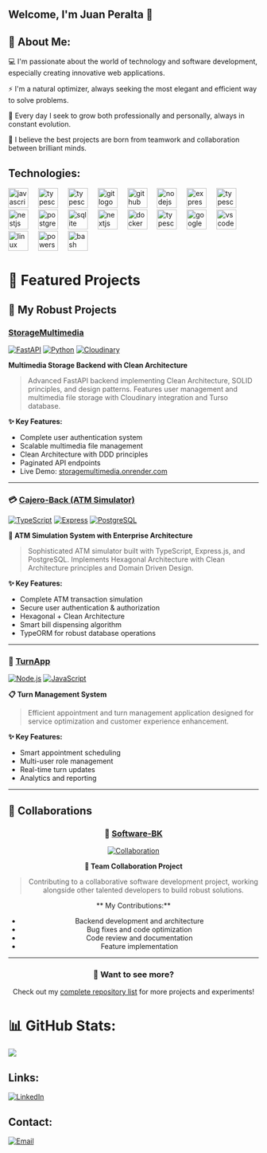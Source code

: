 ## Welcome, I'm Juan Peralta 👋

## 💫 About Me:

💻 I'm passionate about the world of technology and software development, especially creating innovative web applications. 


⚡ I'm a natural optimizer, always seeking the most elegant and efficient way to solve problems.

🌱 Every day I seek to grow both professionally and personally, always in constant evolution.  

👥 I believe the best projects are born from teamwork and collaboration between brilliant minds.

## Technologies:
<div align="left">
  <img src="https://skillicons.dev/icons?i=js" height="40" alt="javascript logo"  />
  <img width="12" />
  <img src="https://skillicons.dev/icons?i=ts" height="40" alt="typescript logo"  />
  <img width="12" />
  <img src="https://skillicons.dev/icons?i=py" height="40" alt="typescript logo"  />
  <img width="12" />
  <img src="https://skillicons.dev/icons?i=git" height="40" alt="git logo"  />
  <img width="12" />
  <img src="https://skillicons.dev/icons?i=github" height="40" alt="github logo"  />
  <img width="12" />
  <img src="https://skillicons.dev/icons?i=nodejs" height="40" alt="nodejs logo"  />
  <img width="12" />
  <img src="https://skillicons.dev/icons?i=express" height="40" alt="express logo"  />
  <img width="12" />
  <img src="https://skillicons.dev/icons?i=fastapi" height="40" alt="typescript logo"  />
  <img width="12" />
  <img src="https://skillicons.dev/icons?i=nestjs" height="40" alt="nestjs logo"  />
  <img width="12" />
  <img src="https://skillicons.dev/icons?i=postgres" height="40" alt="postgresql logo"  />
  <img width="12" />
  <img src="https://skillicons.dev/icons?i=sqlite" height="40" alt="sqlite logo"  />
  <img width="12" />
  <img src="https://skillicons.dev/icons?i=nextjs" height="40" alt="nextjs logo"  />
  <img width="12" />
  <img src="https://skillicons.dev/icons?i=docker" height="40" alt="docker logo"  />
  <img width="12" />
  <img src="https://skillicons.dev/icons?i=aws" height="40" alt="typescript logo"  />
  <img width="12" />
  <img src="https://skillicons.dev/icons?i=gcp" height="40" alt="googlecloud logo"  />
  <img width="12" />
  <img src="https://skillicons.dev/icons?i=vscode" height="40" alt="vscode logo"  />
  <img width="12" />
  <img src="https://skillicons.dev/icons?i=linux" height="40" alt="linux logo"  />
  <img width="12" />
  <img src="https://skillicons.dev/icons?i=powershell" height="40" alt="powershell logo"  />
  <img width="12" />
  <img src="https://skillicons.dev/icons?i=bash" height="40" alt="bash logo"  />
</div>

# 🚀 Featured Projects

## 💼 My Robust Projects

<div align="left">

###  [StorageMultimedia](https://github.com/david123456858/StorageMultimedia)
[![FastAPI](https://img.shields.io/badge/FastAPI-009688?style=for-the-badge&logo=fastapi&logoColor=white)](https://github.com/david123456858/StorageMultimedia)
[![Python](https://img.shields.io/badge/Python-3776AB?style=for-the-badge&logo=python&logoColor=white)](https://github.com/david123456858/StorageMultimedia)
[![Cloudinary](https://img.shields.io/badge/Cloudinary-3448C5?style=for-the-badge&logo=cloudinary&logoColor=white)](https://github.com/david123456858/StorageMultimedia)

**Multimedia Storage Backend with Clean Architecture**
> Advanced FastAPI backend implementing Clean Architecture, SOLID principles, and design patterns. Features user management and multimedia file storage with Cloudinary integration and Turso database.

**✨ Key Features:**
-  Complete user authentication system
-  Scalable multimedia file management  
-  Clean Architecture with DDD principles
-  Paginated API endpoints
-  Live Demo: [storagemultimedia.onrender.com](https://storagemultimedia.onrender.com)

---

### 💳 [Cajero-Back (ATM Simulator)](https://github.com/david123456858/Cajero-Back)
[![TypeScript](https://img.shields.io/badge/TypeScript-007ACC?style=for-the-badge&logo=typescript&logoColor=white)](https://github.com/david123456858/Cajero-Back)
[![Express](https://img.shields.io/badge/Express.js-404D59?style=for-the-badge&logo=express&logoColor=white)](https://github.com/david123456858/Cajero-Back)
[![PostgreSQL](https://img.shields.io/badge/PostgreSQL-316192?style=for-the-badge&logo=postgresql&logoColor=white)](https://github.com/david123456858/Cajero-Back)

**🏦 ATM Simulation System with Enterprise Architecture**
> Sophisticated ATM simulator built with TypeScript, Express.js, and PostgreSQL. Implements Hexagonal Architecture with Clean Architecture principles and Domain Driven Design.

**✨ Key Features:**
-  Complete ATM transaction simulation
-  Secure user authentication & authorization
-  Hexagonal + Clean Architecture
-  Smart bill dispensing algorithm
-  TypeORM for robust database operations

---

### 📱 [TurnApp](https://github.com/david123456858/TurnApp)
[![Node.js](https://img.shields.io/badge/Node.js-43853D?style=for-the-badge&logo=node.js&logoColor=white)](https://github.com/david123456858/TurnApp)
[![JavaScript](https://img.shields.io/badge/JavaScript-F7DF1E?style=for-the-badge&logo=javascript&logoColor=black)](https://github.com/david123456858/TurnApp)

**📋 Turn Management System**
> Efficient appointment and turn management application designed for service optimization and customer experience enhancement.

**✨ Key Features:**
-  Smart appointment scheduling
-  Multi-user role management
-  Real-time turn updates
-  Analytics and reporting

</div>

---

## 🤝 Collaborations

<div align="center">

### 🌟 [Software-BK](https://github.com/programadorisgod/software-bk)
[![Collaboration](https://img.shields.io/badge/Role-Contributor-28a745?style=for-the-badge&logo=github&logoColor=white)](https://github.com/programadorisgod/software-bk)

**🤝 Team Collaboration Project**
> Contributing to a collaborative software development project, working alongside other talented developers to build robust solutions.

** My Contributions:**
-  Backend development and architecture
-  Bug fixes and code optimization
-  Code review and documentation
-  Feature implementation

</div>

---

<div align="center">
  <h3>🔗 Want to see more?</h3>
  <p>Check out my <a href="https://github.com/david123456858?tab=repositories">complete repository list</a> for more projects and experiments!</p>
</div>

# 📊 GitHub Stats:

![](https://github-readme-streak-stats.herokuapp.com/?user=david123456858&theme=slateorange&hide_border=true)<br/>
<!-- ![](https://github-readme-stats.vercel.app/api/top-langs/?username=david123456858&theme=slateorange&hide_border=true&include_all_commits=false&count_private=false&layout=compact)

![](https://github-readme-stats.vercel.app/api?username=david123456858&theme=slateorange&hide_border=true&include_all_commits=false&count_private=false)<br/>
-->


<!-- Proudly created with GPRM ( https://gprm.itsvg.in ) -->
## Links:
<!--[![Website](https://img.shields.io/badge/Website-INGCapaDev-4285F4?style=for-the-badge&logo=googlechrome&logoColor=white&labelColor=101010)](https://ingcapadev.com)-->

[![LinkedIn](https://img.shields.io/badge/LinkedIn-@AlvaroCapaceta-487FCF?style=for-the-badge&logo=LinkedIn&logoColor=white&labelColor=101010)](https://www.linkedin.com/in/ingcapadev/)


## Contact:

[![Email](https://img.shields.io/badge/juandavidperaltafuentes@gmail.com-email-D14836?style=for-the-badge&logo=gmail&logoColor=white&labelColor=101010)](mailto:juandavidperaltafuentes@gmail.com)



